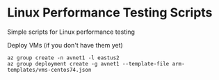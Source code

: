# Linux Performance Testing Scripts
Simple scripts for Linux performance testing

Deploy VMs (if you don't have them yet)
```
az group create -n avnet1 -l eastus2
az group deployment create -g avnet1 --template-file arm-templates/vms-centos74.json
```

